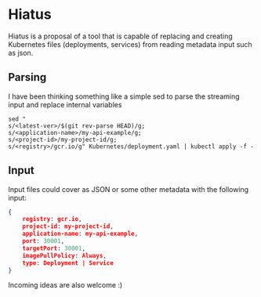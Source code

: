 Hiatus
======

Hiatus is a proposal of a tool that is capable of replacing and creating Kubernetes files (deployments, services) from reading metadata input such as json.


Parsing
-------

I have been thinking something like a simple sed to parse the streaming input and replace internal variables

``` ssh
sed "
s/<latest-ver>/$(git rev-parse HEAD)/g; 
s/<application-name>/my-api-example/g;
s/<project-id>/my-project-id/g;
s/<registry>/gcr.io/g" Kubernetes/deployment.yaml | kubectl apply -f -
```

Input
-----

Input files could cover as JSON or some other metadata with the following input: 


``` json
{
    registry: gcr.io,
    project-id: my-project-id,
    application-name: my-api-example,
    port: 30001,
    targetPort: 30001,
    imagePullPolicy: Always,
    type: Deployment | Service 
}
```

Incoming ideas are also welcome :)